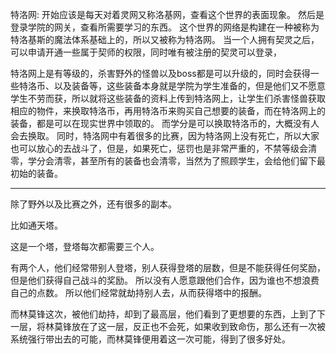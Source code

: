 特洛网:
开始应该是每天对着灵网又称洛基网，查看这个世界的表面现象。
然后是登录学院的网关，查看所需要学习的东西。
这个世界的网络是构建在一种被称为特洛基斯的魔法体系基础上的，所以又被称为特洛网。
当一个人拥有契灵之后，可以申请开通一些属于契师的权限，同时唯有被注册的契灵可以登录，

特洛网上是有等级的，杀害野外的怪兽以及boss都是可以升级的，同时会获得一些特洛币、以及装备等，这些装备本身就是学院为学生准备的，但是他们又不愿意学生不劳而获，所以就将这些装备的资料上传到特洛网上，让学生们杀害怪兽获取相应的物件，来换取特洛币，再用特洛币来购买自己想要的装备，而在特洛网上的装备，都是可以在现实世界中领取的。
而学分是可以换取特洛币的，大概没有人会去换取。
同时，特洛网中有着很多的比赛，因为特洛网上没有死亡，所以大家也可以放心的去战斗了，但是，如果死亡，惩罚也是非常严重的，不禁等级会清零，学分会清零，甚至所有的装备也会清零，当然为了照顾学生，会给他们留下最初始的装备。

- - - - - - - - - - - - - - - - - - - - - - - - - - - - - - - - - - - - - - - - - - - - - - - - - - - - - - -

除了野外以及比赛之外，还有很多的副本。

比如通天塔。

这是一个塔，登塔每次都需要三个人。

有两个人，他们经常带别人登塔，别人获得登塔的层数，但是不能获得任何奖励，但是他们获得自己战斗的奖励。
所以没有人愿意跟他们合作，因为谁也不想浪费自己的点数。
所以他们经常就劫持别人去，从而获得塔中的报酬。

而林莫锋这次，被他们劫持，却到了最高层，他们看到了更想要的东西，上到了下一层，将林莫锋放在了这一层，反正也不会死，如果收到致命伤，那么还有一次被系统强行带出去的可能，而林莫锋便用着这一次可能，得到了很多好处。
